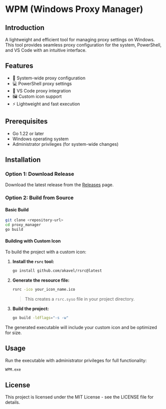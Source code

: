 # WPM (Windows Proxy Manager)

## Introduction
A lightweight and efficient tool for managing proxy settings on Windows. This tool provides seamless proxy configuration for the system, PowerShell, and VS Code with an intuitive interface.

## Features
- 🔧 System-wide proxy configuration
- 💻 PowerShell proxy settings
- 🔌 VS Code proxy integration
- 🖼️ Custom icon support
- ⚡ Lightweight and fast execution

## Prerequisites
- Go 1.22 or later
- Windows operating system
- Administrator privileges (for system-wide changes)

## Installation

### Option 1: Download Release
Download the latest release from the [Releases](../../releases) page.

### Option 2: Build from Source

#### Basic Build
```bash
git clone <repository-url>
cd proxy_manager
go build
```

#### Building with Custom Icon

To build the project with a custom icon:

1. **Install the `rsrc` tool:**
    ```bash
    go install github.com/akavel/rsrc@latest
    ```

2. **Generate the resource file:**
    ```bash
    rsrc -ico your_icon_name.ico
    ```
    > This creates a `rsrc.syso` file in your project directory.

3. **Build the project:**
    ```bash
    go build -ldflags="-s -w"
    ```

The generated executable will include your custom icon and be optimized for size.

## Usage
Run the executable with administrator privileges for full functionality:
```cmd
WPM.exe
```

## License
This project is licensed under the MIT License - see the LICENSE file for details.